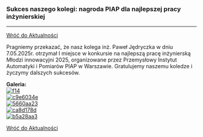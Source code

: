 ### Sukces naszego kolegi: nagroda PIAP dla najlepszej pracy inżynierskiej
---

[Wróć do Aktualności](../news.html)

Pragniemy przekazać, że nasz kolega inż. Paweł Jędryczka w dniu 7.05.2025r. otrzymał I miejsce w konkursie na najlepszą pracę inżynierską Młodzi innowacyjni 2025, organizowane przez Przemysłowy Instytut Automatyki i Pomiarów PIAP w Warszawie. Gratulujemy naszemu koledze i życzymy dalszych sukcesów.

**Galeria:**  
[![f14](https://i.postimg.cc/1XLX4BJB/f14.jpg)](https://postimg.cc/30FYcXM0)  
[![c9e6034e](https://i.postimg.cc/15yBbRbJ/c9e6034e-e874-414f-be46-a9e22c052b79.jpg)](https://postimg.cc/14YDqSmq)  
[![5660aa23](https://i.postimg.cc/T3w9Y7db/5660aa23-8a72-4f7e-96ce-cd1fedaf70fb.jpg)](https://postimg.cc/9r6TLBqX)  
[![ca8d178d](https://i.postimg.cc/fT5CsnNZ/ca8d178d-24b5-41f0-9cd3-25c3167aea55.jpg)](https://postimg.cc/6y2nVPq1)  
[![b5a28aa3](https://i.postimg.cc/XvBk9ry7/b5a28aa3-1eaf-4409-8fab-ae34ee35e042.jpg)](https://postimg.cc/yJBRHYPw)

[Wróć do Aktualności](../news.html)